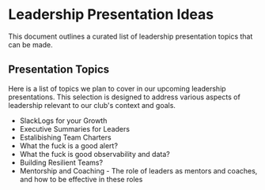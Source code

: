 # Leadership Presentation Ideas

This document outlines a curated list of leadership presentation topics that can be made. 

## Presentation Topics

Here is a list of topics we plan to cover in our upcoming leadership presentations. This selection is designed to address various aspects of leadership relevant to our club's context and goals.

- SlackLogs for your Growth
- Executive Summaries for Leaders
- Estalibishing Team Charters
- What the fuck is a good alert?
- What the fuck is good observability and data?
- Building Resilient Teams?
- Mentorship and Coaching - The role of leaders as mentors and coaches, and how to be effective in these roles
